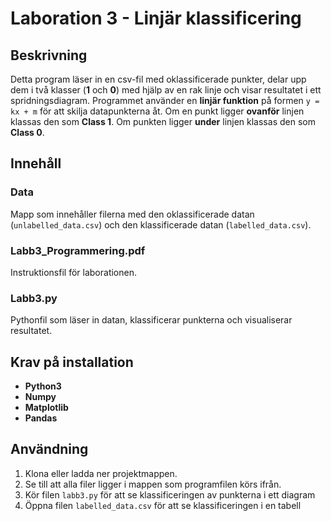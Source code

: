 # Laboration 3 - Linjär klassificering

## Beskrivning
Detta program läser in en csv-fil med oklassificerade punkter, delar upp dem i två klasser (**1** och **0**) med hjälp av en rak linje och visar resultatet i ett spridningsdiagram. 
Programmet använder en **linjär funktion** på formen `y = kx + m` för att skilja datapunkterna åt. 
Om en punkt ligger **ovanför** linjen klassas den som **Class 1**. 
Om punkten ligger **under** linjen klassas den som **Class 0**.

## Innehåll

### Data
Mapp som innehåller filerna med den oklassificerade datan (`unlabelled_data.csv`) och den klassificerade datan (`labelled_data.csv`).

### Labb3_Programmering.pdf
Instruktionsfil för laborationen.

### Labb3.py
Pythonfil som läser in datan, klassificerar punkterna och visualiserar resultatet.

## Krav på installation
- **Python3**
- **Numpy**
- **Matplotlib**
- **Pandas**

## Användning
1. Klona eller ladda ner projektmappen.
2. Se till att alla filer ligger i mappen som programfilen körs ifrån.
3. Kör filen `labb3.py` för att se klassificeringen av punkterna i ett diagram
4. Öppna filen `labelled_data.csv` för att se klassificeringen i en tabell